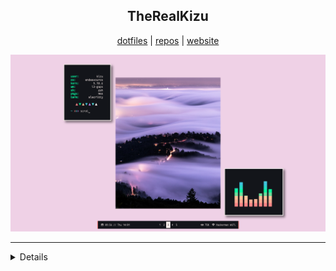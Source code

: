 <h2 align="center"> TheRealKizu </h2>

<div align="center">
	<a href="https://www.youtube.com/watch?v=dQw4w9WgXcQ">dotfiles</a>
	|
	<a href="https://github.com/TheRealKizu?tab=repositories">repos</a>
	|
	<a href="http://therealkizu.github.io">website</a>
</div>

<!--- <h6 align="center">inspired by nuaNce <h6> --->
<p> </p>

![img](https://github.com/TheRealKizu/TheRealKizu/blob/master/img/rice.png?raw=true)

---
<details>
	<img align="center" src="https://github-readme-stats.vercel.app/api/top-langs/?username=TheRealKizu&theme=gotham"> </img>
</details>
